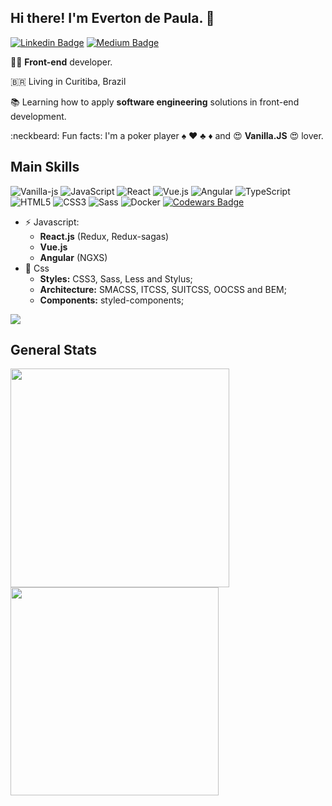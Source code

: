 ## Hi there! I'm Everton de Paula. 👋

[![Linkedin Badge](https://img.shields.io/badge/-LinkedIn-blue?style=flat-square&logo=Linkedin&logoColor=white)](https://www.linkedin.com/in/evertonthepaula/)
[![Medium Badge](https://img.shields.io/badge/-Medium-02b875?style=flat-square&logo=Medium&logoColor=white&link=https://medium.com/@evertonthepaula)](https://medium.com/@evertonthepaula)

:man_technologist: **Front-end** developer.

🇧🇷  Living in Curitiba, Brazil

:books: Learning how to apply **software engineering** solutions in front-end development.

:neckbeard: Fun facts: I'm a poker player :spades: :hearts: :clubs: :diamonds: and :heart_eyes: **Vanilla.JS** :heart_eyes: lover.

**Main Skills**
---
![Vanilla-js](http://vanilla-js.com/assets/button.png)
![JavaScript](https://img.shields.io/badge/-JavaScript-black?style=flat-square&logo=javascript)
![React](https://img.shields.io/badge/-React-FFFFFF?style=flat-square&logo=React)
![Vue.js](https://img.shields.io/badge/-Vuejs-35495e?style=flat-square&logo=Vue.js)
![Angular](https://img.shields.io/badge/-Angular-DD0031?style=flat-square&logo=angular)
![TypeScript](https://img.shields.io/badge/-TypeScript-007ACC?style=flat-square&logo=typescript)
![HTML5](https://img.shields.io/badge/-HTML5-E34F26?style=flat-square&logo=html5&logoColor=white)
![CSS3](https://img.shields.io/badge/-CSS3-1572B6?style=flat-square&logo=css3)
![Sass](https://img.shields.io/badge/-Sass-CC6699?style=flat-square&logo=sass&logoColor=white)
![Docker](https://img.shields.io/badge/-Docker-2496ED?style=flat-square&logo=docker&logoColor=white)
[![Codewars Badge](https://www.codewars.com/users/evertonthepaula/badges/micro)](https://www.codewars.com/users/evertonthepaula)
<!-- [![Github Badge](https://img.shields.io/badge/-Github-000?style=flat-square&logo=Github&logoColor=white&link=https://github.com/evertonthepaula)](https://github.com/evertonthepaula) -->

  - ⚡ Javascript: 
    - **React.js** (Redux, Redux-sagas)
    - **Vue.js**
    - **Angular** (NGXS) 
  - :sparkling_heart: Css   
    - **Styles:** CSS3, Sass, Less and Stylus;
    - **Architecture:** SMACSS, ITCSS, SUITCSS, OOCSS and BEM;
    - **Components:** styled-components;

 
<img src="https://github-readme-stats.vercel.app/api/top-langs/?username=evertonthepaula&layout=compact&theme=nord&langs_count=8"/>

**General Stats**
---

 <img width="350px" align="left" src="https://github-readme-stats.vercel.app/api/wakatime?username=evertonthepaula&layuout=compact&theme=nord"/>
 
 <img width="333px" align="left" src="https://github-readme-stats.vercel.app/api?username=evertonthepaula&theme=nord&show_icons=true"/>

